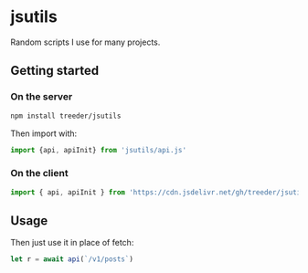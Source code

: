 # jsutils

Random scripts I use for many projects. 


## Getting started

### On the server

```sh
npm install treeder/jsutils
```

Then import with:

```js
import {api, apiInit} from 'jsutils/api.js'
```

### On the client

```js
import { api, apiInit } from 'https://cdn.jsdelivr.net/gh/treeder/jsutils@0/api.js'
```

## Usage

Then just use it in place of fetch:

```js
let r = await api(`/v1/posts`)
```
